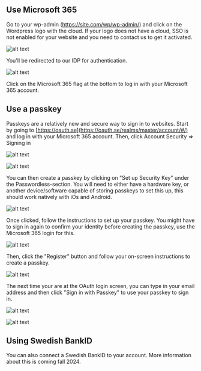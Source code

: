 ## Use Microsoft 365
Go to your wp-admin (https://site.com/wp/wp-admin/) and click on the Wordpress logo with the cloud. If your logo does not have a cloud, SSO is not enabled for your website and you need to contact us to get it activated.

![alt text](image.png)

You'll be redirected to our IDP for authentication.

![alt text](image-1.png)

Click on the Microsoft 365 flag at the bottom to log in with your Microsoft 365 account.

## Use a passkey
Passkeys are a relatively new and secure way to sign in to websites. Start by going to [https://oauth.se](https://oauth.se/realms/master/account/#/) and log in with your Microsoft 365 account. Then, click Account Security => Signing in

![alt text](image-2.png)

![alt text](image-3.png)

You can then create a passkey by clicking on "Set up Security Key" under the Passwordless-section. You will need to either have a hardware key, or another device/software capable of storing passkeys to set this up, this should work natively with iOs and Android.

![alt text](image-4.png)

Once clicked, follow the instructions to set up your passkey. You might have to sign in again to confirm your identity before creating the passkey, use the Microsoft 365 login for this.

![alt text](image-5.png)

Then, click the "Register" button and follow your on-screen instructions to create a passkey.

![alt text](image-6.png)


The next time your are at the OAuth login screen, you can type in your email address and then click "Sign in with Passkey" to use your passkey to sign in.

![alt text](image-7.png)

![alt text](image-8.png)

## Using Swedish BankID
You can also connect a Swedish BankID to your account. More information about this is coming fall 2024.